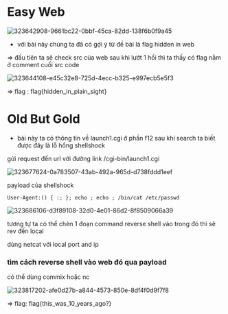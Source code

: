 # Easy Web 

![323642908-9661bc22-0bbf-45ca-82dd-138f6b0f9a45](https://github.com/neo-M3tinez/BlackHat-Asia-CTF/assets/174318737/97f7f8fe-3e22-43bb-aba7-f5259f431791)


- với bài này chúng ta đã có gợi ý từ đề bài là flag hidden in web

=> đầu tiên ta sẽ check src của web sau khi lướt 1 hồi thì ta thấy có flag nằm ở comment cuối src code

![323644108-e45c32e8-725d-4ecc-b325-e997ecb5e5f3](https://github.com/neo-M3tinez/BlackHat-Asia-CTF/assets/174318737/719ce5b0-c6da-4dbc-92f8-e4115563a3ab)


=> flag : flag{hidden_in_plain_sight}

# Old But Gold 

- bài này ta có thông tin về launch1.cgi ở phần f12 sau khi search ta biết được đây là lỗ hổng shellshock

gửi request đến url với đường link /cgi-bin/launch1.cgi

![323677624-0a783507-43ab-492a-965d-d738fddd1eef](https://github.com/neo-M3tinez/BlackHat-Asia-CTF/assets/174318737/373b2faa-0b28-4d6a-b0f8-7b2e9a29aba6)


payload của shellshock

```
User-Agent:() { :; }; echo ; echo ; /bin/cat /etc/passwd
```

![323686106-d3f89108-32d0-4e01-86d2-8f8509066a39](https://github.com/neo-M3tinez/BlackHat-Asia-CTF/assets/174318737/d3ec2290-3479-4715-aa62-d05a5c79aa65)



tương tự ta có thể chèn 1 đoạn command reverse shell vào trong đó thì sẽ rev đến local 

dùng netcat với local port and ip 

### tìm cách reverse shell vào web đó qua payload

có thể dùng commix hoặc nc 

![323817202-afe0d27b-a844-4573-850e-8df4f0d9f7f8](https://github.com/neo-M3tinez/BlackHat-Asia-CTF/assets/174318737/c30c4cfd-e293-4466-a552-e2f9e3a473f4)



=> flag: flag{this_was_10_years_ago?} 
